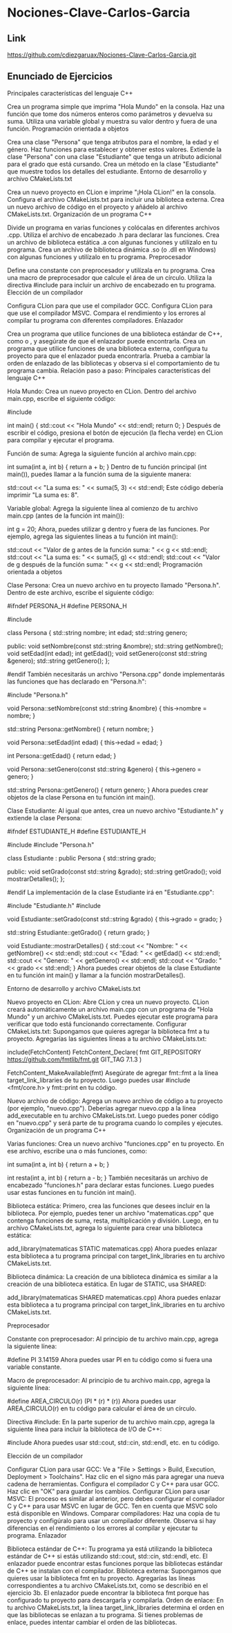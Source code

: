 # Nociones-Clave-Carlos-Garcia
## Link
https://github.com/cdiezgaruax/Nociones-Clave-Carlos-Garcia.git
## Enunciado de Ejercicios
Principales características del lenguaje C++

Crea un programa simple que imprima "Hola Mundo" en la consola.
Haz una función que tome dos números enteros como parámetros y devuelva su suma.
Utiliza una variable global y muestra su valor dentro y fuera de una función.
Programación orientada a objetos

Crea una clase "Persona" que tenga atributos para el nombre, la edad y el género. Haz funciones para establecer y obtener estos valores.
Extiende la clase "Persona" con una clase "Estudiante" que tenga un atributo adicional para el grado que está cursando.
Crea un método en la clase "Estudiante" que muestre todos los detalles del estudiante.
Entorno de desarrollo y archivo CMakeLists.txt

Crea un nuevo proyecto en CLion e imprime "¡Hola CLion!" en la consola.
Configura el archivo CMakeLists.txt para incluir una biblioteca externa.
Crea un nuevo archivo de código en el proyecto y añádelo al archivo CMakeLists.txt.
Organización de un programa C++

Divide un programa en varias funciones y colócalas en diferentes archivos .cpp. Utiliza el archivo de encabezado .h para declarar las funciones.
Crea un archivo de biblioteca estática .a con algunas funciones y utilízalo en tu programa.
Crea un archivo de biblioteca dinámica .so (o .dll en Windows) con algunas funciones y utilízalo en tu programa.
Preprocesador

Define una constante con preprocesador y utilízala en tu programa.
Crea una macro de preprocesador que calcule el área de un círculo.
Utiliza la directiva #include para incluir un archivo de encabezado en tu programa.
Elección de un compilador

Configura CLion para que use el compilador GCC.
Configura CLion para que use el compilador MSVC.
Compara el rendimiento y los errores al compilar tu programa con diferentes compiladores.
Enlazador

Crea un programa que utilice funciones de una biblioteca estándar de C++, como <vector> o <iostream>, y asegúrate de que el enlazador puede encontrarla.
Crea un programa que utilice funciones de una biblioteca externa, configura tu proyecto para que el enlazador pueda encontrarla.
Prueba a cambiar la orden de enlazado de las bibliotecas y observa si el comportamiento de tu programa cambia.
Relación paso a paso:
Principales características del lenguaje C++

Hola Mundo: Crea un nuevo proyecto en CLion. Dentro del archivo main.cpp, escribe el siguiente código:

#include <iostream>

int main() {
std::cout << "Hola Mundo" << std::endl;
return 0;
}
Después de escribir el código, presiona el botón de ejecución (la flecha verde) en CLion para compilar y ejecutar el programa.

Función de suma: Agrega la siguiente función al archivo main.cpp:

int suma(int a, int b) {
return a + b;
}
Dentro de tu función principal (int main()), puedes llamar a la función suma de la siguiente manera:


std::cout << "La suma es: " << suma(5, 3) << std::endl;
Este código debería imprimir "La suma es: 8".

Variable global: Agrega la siguiente línea al comienzo de tu archivo main.cpp (antes de la función int main()):

int g = 20;
Ahora, puedes utilizar g dentro y fuera de las funciones. Por ejemplo, agrega las siguientes líneas a tu función int main():


std::cout << "Valor de g antes de la función suma: " << g << std::endl;
std::cout << "La suma es: " << suma(5, g) << std::endl;
std::cout << "Valor de g después de la función suma: " << g << std::endl;
Programación orientada a objetos

Clase Persona: Crea un nuevo archivo en tu proyecto llamado "Persona.h". Dentro de este archivo, escribe el siguiente código:

#ifndef PERSONA_H
#define PERSONA_H

#include <string>

class Persona {
std::string nombre;
int edad;
std::string genero;

public:
void setNombre(const std::string &nombre);
std::string getNombre();
void setEdad(int edad);
int getEdad();
void setGenero(const std::string &genero);
std::string getGenero();
};

#endif
También necesitarás un archivo "Persona.cpp" donde implementarás las funciones que has declarado en "Persona.h":

#include "Persona.h"

void Persona::setNombre(const std::string &nombre) {
this->nombre = nombre;
}

std::string Persona::getNombre() {
return nombre;
}

void Persona::setEdad(int edad) {
this->edad = edad;
}

int Persona::getEdad() {
return edad;
}

void Persona::setGenero(const std::string &genero) {
this->genero = genero;
}

std::string Persona::getGenero() {
return genero;
}
Ahora puedes crear objetos de la clase Persona en tu función int main().

Clase Estudiante: Al igual que antes, crea un nuevo archivo "Estudiante.h" y extiende la clase Persona:

#ifndef ESTUDIANTE_H
#define ESTUDIANTE_H

#include <string>
#include "Persona.h"

class Estudiante : public Persona {
std::string grado;

public:
void setGrado(const std::string &grado);
std::string getGrado();
void mostrarDetalles();
};

#endif
La implementación de la clase Estudiante irá en "Estudiante.cpp":

#include "Estudiante.h"
#include <iostream>

void Estudiante::setGrado(const std::string &grado) {
this->grado = grado;
}

std::string Estudiante::getGrado() {
return grado;
}

void Estudiante::mostrarDetalles() {
std::cout << "Nombre: " << getNombre() << std::endl;
std::cout << "Edad: " << getEdad() << std::endl;
std::cout << "Genero: " << getGenero() << std::endl;
std::cout << "Grado: " << grado << std::endl;
}
Ahora puedes crear objetos de la clase Estudiante en tu función int main() y llamar a la función mostrarDetalles().

Entorno de desarrollo y archivo CMakeLists.txt

Nuevo proyecto en CLion: Abre CLion y crea un nuevo proyecto. CLion creará automáticamente un archivo main.cpp con un programa de "Hola Mundo" y un archivo CMakeLists.txt. Puedes ejecutar este programa para verificar que todo está funcionando correctamente.
Configurar CMakeLists.txt: Supongamos que quieres agregar la biblioteca fmt a tu proyecto. Agregarías las siguientes líneas a tu archivo CMakeLists.txt:

include(FetchContent)
FetchContent_Declare(
fmt
GIT_REPOSITORY https://github.com/fmtlib/fmt.git
GIT_TAG        7.1.3
)

FetchContent_MakeAvailable(fmt)
Asegúrate de agregar fmt::fmt a la línea target_link_libraries de tu proyecto. Luego puedes usar #include <fmt/core.h> y fmt::print en tu código.

Nuevo archivo de código: Agrega un nuevo archivo de código a tu proyecto (por ejemplo, "nuevo.cpp"). Deberías agregar nuevo.cpp a la línea add_executable en tu archivo CMakeLists.txt. Luego puedes poner código en "nuevo.cpp" y será parte de tu programa cuando lo compiles y ejecutes.
Organización de un programa C++

Varias funciones: Crea un nuevo archivo "funciones.cpp" en tu proyecto. En ese archivo, escribe una o más funciones, como:

int suma(int a, int b) {
return a + b;
}

int resta(int a, int b) {
return a - b;
}
También necesitarás un archivo de encabezado "funciones.h" para declarar estas funciones. Luego puedes usar estas funciones en tu función int main().

Biblioteca estática: Primero, crea las funciones que desees incluir en la biblioteca. Por ejemplo, puedes tener un archivo "matematicas.cpp" que contenga funciones de suma, resta, multiplicación y división. Luego, en tu archivo CMakeLists.txt, agrega lo siguiente para crear una biblioteca estática:

add_library(matematicas STATIC matematicas.cpp)
Ahora puedes enlazar esta biblioteca a tu programa principal con target_link_libraries en tu archivo CMakeLists.txt.

Biblioteca dinámica: La creación de una biblioteca dinámica es similar a la creación de una biblioteca estática. En lugar de STATIC, usa SHARED:

add_library(matematicas SHARED matematicas.cpp)
Ahora puedes enlazar esta biblioteca a tu programa principal con target_link_libraries en tu archivo CMakeLists.txt.

Preprocesador

Constante con preprocesador: Al principio de tu archivo main.cpp, agrega la siguiente línea:

#define PI 3.14159
Ahora puedes usar PI en tu código como si fuera una variable constante.

Macro de preprocesador: Al principio de tu archivo main.cpp, agrega la siguiente línea:

#define AREA_CIRCULO(r) (PI * (r) * (r))
Ahora puedes usar AREA_CIRCULO(r) en tu código para calcular el área de un círculo.

Directiva #include: En la parte superior de tu archivo main.cpp, agrega la siguiente línea para incluir la biblioteca de I/O de C++:

#include <iostream>
Ahora puedes usar std::cout, std::cin, std::endl, etc. en tu código.

Elección de un compilador

Configurar CLion para usar GCC: Ve a "File > Settings > Build, Execution, Deployment > Toolchains". Haz clic en el signo más para agregar una nueva cadena de herramientas. Configura el compilador C y C++ para usar GCC. Haz clic en "OK" para guardar los cambios.
Configurar CLion para usar MSVC: El proceso es similar al anterior, pero debes configurar el compilador C y C++ para usar MSVC en lugar de GCC. Ten en cuenta que MSVC solo está disponible en Windows.
Comparar compiladores: Haz una copia de tu proyecto y configúralo para usar un compilador diferente. Observa si hay diferencias en el rendimiento o los errores al compilar y ejecutar tu programa.
Enlazador

Biblioteca estándar de C++: Tu programa ya está utilizando la biblioteca estándar de C++ si estás utilizando std::cout, std::cin, std::endl, etc. El enlazador puede encontrar estas funciones porque las bibliotecas estándar de C++ se instalan con el compilador.
Biblioteca externa: Supongamos que quieres usar la biblioteca fmt en tu proyecto. Agregarías las líneas correspondientes a tu archivo CMakeLists.txt, como se describió en el ejercicio 3b. El enlazador puede encontrar la biblioteca fmt porque has configurado tu proyecto para descargarla y compilarla.
Orden de enlace: En tu archivo CMakeLists.txt, la línea target_link_libraries determina el orden en que las bibliotecas se enlazan a tu programa. Si tienes problemas de enlace, puedes intentar cambiar el orden de las bibliotecas.